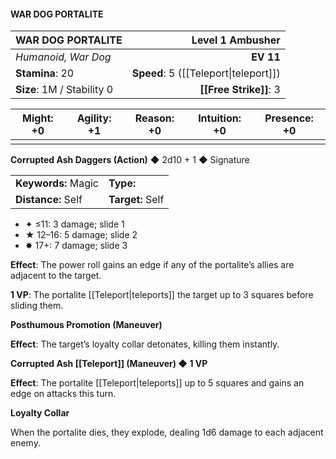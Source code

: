#### WAR DOG PORTALITE

| WAR DOG PORTALITE          |    **Level 1 Ambusher** |
| :------------------------- | ----------------------: |
| *Humanoid, War Dog*        |               **EV 11** |
| **Stamina**: 20            | **Speed**: 5 ([[Teleport\|teleport]]) |
| **Size**: 1M / Stability 0 |      **[[Free Strike]]**: 3 |

| **Might**: +0 | **Agility**: +1 | **Reason**: +0 | **Intuition**: +0 | **Presence**: +0 |
| ------------- | --------------- | -------------- | ----------------- | ---------------- |
|               |                 |                |                   |                  |

**Corrupted Ash Daggers (Action)** ◆ 2d10 + 1 ◆ Signature

|                     |                  |
| :------------------ | :--------------- |
| **Keywords:** Magic | **Type:**        |
| **Distance:** Self  | **Target:** Self |

- ✦ ≤11: 3 damage; slide 1
- ★ 12–16: 5 damage; slide 2
- ✸ 17+: 7 damage; slide 3

**Effect**: The power roll gains an edge if any of the portalite’s allies are adjacent to the target.

**1 VP**: The portalite [[Teleport\|teleports]] the target up to 3 squares before sliding them.

**Posthumous Promotion (Maneuver)**

**Effect**: The target’s loyalty collar detonates, killing them instantly.

**Corrupted Ash [[Teleport]] (Maneuver) ◆ 1 VP**

**Effect**: The portalite [[Teleport\|teleports]] up to 5 squares and gains an edge on attacks this turn.

**Loyalty Collar**

When the portalite dies, they explode, dealing 1d6 damage to each adjacent enemy.
